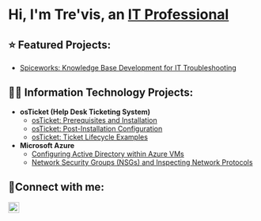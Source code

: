 <h1>Hi, I'm Tre'vis, an <a href="https://linkedin.com/in/trevisdean">IT Professional</a></h1>

<h2>⭐ Featured Projects:</h2>

  - [Spiceworks: Knowledge Base Development for IT Troubleshooting](https://github.com/TechwTre/spiceworks-knowledge-base)

<h2>👨‍💻 Information Technology Projects:</h2>

- <b>osTicket (Help Desk Ticketing System)</b>
  - [osTicket: Prerequisites and Installation](https://github.com/TechwTre/osticket-prereqs)
  - [osTicket: Post-Installation Configuration](https://github.com/TechwTre/post-install-config)
  - [osTicket: Ticket Lifecycle Examples](https://github.com/TechwTre/ticket-lifecycle)
- <b>Microsoft Azure</b>
  - [Configuring Active Directory within Azure VMs](https://github.com/TechwTre/configure-ad)
  - [Network Security Groups (NSGs) and Inspecting Network Protocols](https://github.com/TechwTre/azure-network-protocols)

<h2>🤳Connect with me:</h2>

[<img align="left" alt="Josh | LinkedIn" width="22px" src="https://cdn.jsdelivr.net/npm/simple-icons@v3/icons/linkedin.svg" />][linkedin]

[linkedin]: https://linkedin.com/in/trevisdean
